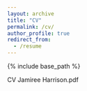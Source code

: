 ```yaml
---
layout: archive
title: "CV"
permalink: /cv/
author_profile: true
redirect_from:
  - /resume
---
```


{% include base_path %}

CV Jamiree Harrison.pdf

